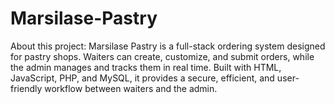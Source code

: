 # Marsilase-Pastry
About this project: Marsilase Pastry is a full-stack ordering system designed for pastry shops. Waiters can create, customize, and submit orders, while the admin manages and tracks them in real time. Built with HTML, JavaScript, PHP, and MySQL, it provides a secure, efficient, and user-friendly workflow between waiters and the admin.
